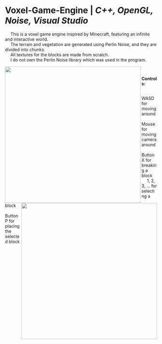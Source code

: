 # Voxel-Game-Engine | _C++, OpenGL, Noise, Visual Studio_

&emsp; This is a voxel game engine inspired by Minecraft, featuring an infinite and interactive world. <br/>
&emsp; The terrain and vegetation are generated using Perlin Noise, and they are divided into chunks. <br/>
&emsp; All textures for the blocks are made from scratch. <br/>
&emsp; I do not own the Perlin Noise library which was used in the program. <br/>

<p>
  <img align = "left" width="450" height="450" src="https://github.com/Razvan48/Voxel-Game-Engine/blob/main/Demo/VoxelCraftDemo.gif">
  <img align = "right" width="450" height="450" src="https://github.com/Razvan48/Voxel-Game-Engine/blob/main/Demo/VoxelCraftDemo.gif">
</p>

<br/>

**Controls:** <br/>

&emsp; WASD for moving around <br/>
&emsp; Mouse for moving camera around <br/>
&emsp; Button X for breaking a block <br/>
&emsp; 1, 2, 3, ... for selecting a block <br/>
&emsp; Button P for placing the selected block <br/>




